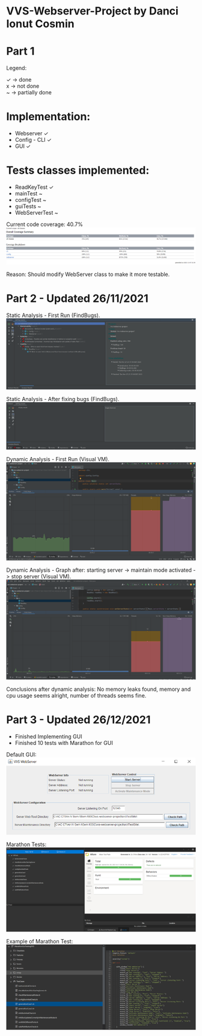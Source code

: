 # VVS-Webserver-Project by Danci Ionut Cosmin

# Part 1
Legend:

✓ -> done  
x -> not done  
~ -> partially done

# Implementation:
- Webserver ✓
- Config - CLI ✓
- GUI ✓

# Tests classes implemented:
- ReadKeyTest ✓
- mainTest ~
- configTest ~
- guiTests ~
- WebServerTest ~

Current code coverage: 40.7%
![Code_Coverage_Image](resources/images/current_code_coverage.PNG)

Reason: Should modify WebServer class to make it more testable.

# Part 2 - Updated 26/11/2021

Static Analysis - First Run (FindBugs).
![findbugs_1](resources/images/findbugs_1.PNG)

Static Analysis - After fixing bugs (FindBugs).
![findbugs_2](resources/images/findbugs_2.PNG)

Dynamic Analysis - First Run (Visual VM).
![visual_vm_1](resources/images/visual_vm_1.PNG)

Dynamic Analysis - Graph after: starting server -> maintain mode activated -> stop server (Visual VM).
![visual_vm_2](resources/images/visual_vm_2.PNG)

Conclusions after dynamic analysis: No memory leaks found, memory and cpu usage seems alright, number of threads seems fine.

# Part 3 - Updated 26/12/2021

 - Finished Implementing GUI
 - Finished 10 tests with Marathon for GUI

Default GUI:
![default_gui](resources/images/defaultGui.PNG)

Marathon Tests:
![marathonGuiTesting](resources/images/marathonGuiTesting.PNG)

Example of Marathon Test:
![marathonGuiTestExample](resources/images/guiTestExample.PNG)
